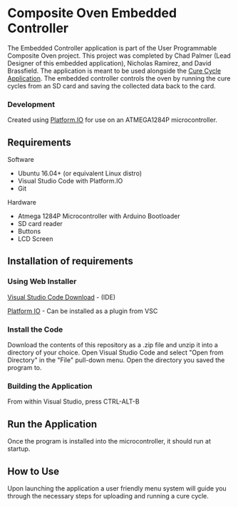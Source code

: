 # Composite Oven Embedded Controller
The Embedded Controller application is part of the User Programmable Composite Oven project. This project was completed by Chad Palmer (Lead Designer of this embedded application), Nicholas Ramirez, and David Brassfield. The application is meant to be used alongside the [Cure Cycle Application](https://github.com/NickMRamirez94/CompositeOvenGUI). The embedded controller controls the oven by running the cure cycles from an SD card and saving the collected data back to the card.

### Development
Created using [Platform.IO](https://platformio.org/) for use on an ATMEGA1284P microcontroller.

## Requirements

Software
* Ubuntu 16.04+ (or equivalent Linux distro)
* Visual Studio Code with Platform.IO
* Git

Hardware
* Atmega 1284P Microcontroller with Arduino Bootloader
* SD card reader
* Buttons
* LCD Screen

## Installation of requirements
### Using Web Installer

[Visual Studio Code Download](https://code.visualstudio.com/download) - (IDE)

[Platform IO](https://platformio.org/) - Can be installed as a plugin from VSC

### Install the Code

Download the contents of this repository as a .zip file and unzip it into a directory of your choice. Open Visual Studio Code and select "Open from Directory" in the "File" pull-down menu. Open the directory you saved the program to.

### Building the Application

From within Visual Studio, press CTRL-ALT-B

## Run the Application

Once the program is installed into the microcontroller, it should run at startup.

## How to Use

Upon launching the application a user friendly menu system will guide you through the necessary steps for uploading and running a cure cycle.
